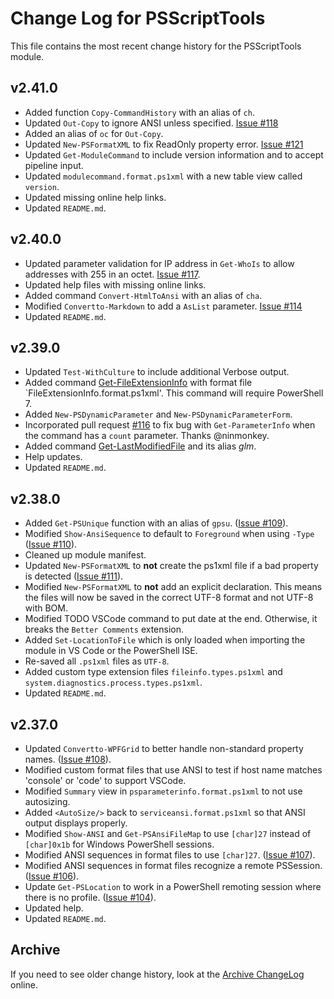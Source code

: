 # Change Log for PSScriptTools

This file contains the most recent change history for the PSScriptTools module.

## v2.41.0

+ Added function `Copy-CommandHistory` with an alias of `ch`.
+ Updated `Out-Copy` to ignore ANSI unless specified. [Issue #118](https://github.com/jdhitsolutions/PSScriptTools/issues/118)
+ Added an alias of `oc` for `Out-Copy`.
+ Updated `New-PSFormatXML` to fix ReadOnly property error. [Issue #121](https://github.com/jdhitsolutions/PSScriptTools/issues/121)
+ Updated `Get-ModuleCommand` to include version information and to accept pipeline input.
+ Updated `modulecommand.format.ps1xml` with a new table view called `version`.
+ Updated missing online help links.
+ Updated `README.md`.

## v2.40.0

+ Updated parameter validation for IP address in `Get-WhoIs` to allow addresses with 255 in an octet. [Issue #117](https://github.com/jdhitsolutions/PSScriptTools/issues/117).
+ Updated help files with missing online links.
+ Added command `Convert-HtmlToAnsi` with an alias of `cha`.
+ Modified `Convertto-Markdown` to add a `AsList` parameter. [Issue #114](https://github.com/jdhitsolutions/PSScriptTools/issues/114)
+ Updated `README.md`.

## v2.39.0

+ Updated `Test-WithCulture` to include additional Verbose output.
+ Added command [Get-FileExtensionInfo](docs/Get-FileExtensionInfo.md) with format file `FileExtensionInfo.format.ps1xml'. This command will require PowerShell 7.
+ Added `New-PSDynamicParameter` and `New-PSDynamicParameterForm`.
+ Incorporated pull request [#116](https://github.com/jdhitsolutions/PSScriptTools/pull/116) to fix bug with `Get-ParameterInfo` when the command has a `count` parameter. Thanks @ninmonkey.
+ Added command [Get-LastModifiedFile](docs/Get-LastModifiedFile.md) and its alias *glm*.
+ Help updates.
+ Updated `README.md`.

## v2.38.0

+ Added `Get-PSUnique` function with an alias of `gpsu`. ([Issue #109](https://github.com/jdhitsolutions/PSScriptTools/issues/109)).
+ Modified `Show-AnsiSequence` to default to `Foreground` when using `-Type` ([Issue #110](https://github.com/jdhitsolutions/PSScriptTools/issues/110)).
+ Cleaned up module manifest.
+ Updated `New-PSFormatXML` to __not__ create the ps1xml file if a bad property is detected ([Issue #111](https://github.com/jdhitsolutions/PSScriptTools/issues/111)).
+ Modified `New-PSFormatXML` to __not__ add an explicit declaration. This means the files will now be saved in the correct UTF-8 format and not UTF-8 with BOM.
+ Modified TODO VSCode command to put date at the end. Otherwise, it breaks the `Better Comments` extension.
+ Added `Set-LocationToFile` which is only loaded when importing the module in VS Code or the PowerShell ISE.
+ Re-saved all `.ps1xml` files as `UTF-8`.
+ Added custom type extension files `fileinfo.types.ps1xml` and `system.diagnostics.process.types.ps1xml`.
+ Updated `README.md`.

## v2.37.0

+ Updated `Convertto-WPFGrid` to better handle non-standard property names. ([Issue #108](https://github.com/jdhitsolutions/PSScriptTools/issues/108)).
+ Modified custom format files that use ANSI to test if host name matches 'console' or 'code' to support VSCode.
+ Modified `Summary` view in `psparameterinfo.format.ps1xml` to not use autosizing.
+ Added `<AutoSize/>` back to `serviceansi.format.ps1xml` so that ANSI output displays properly.
+ Modified `Show-ANSI` and `Get-PSAnsiFileMap` to use `[char]27` instead of `[char]0x1b` for Windows PowerShell sessions.
+ Modified ANSI sequences in format files to use `[char]27`. ([Issue #107](https://github.com/jdhitsolutions/PSScriptTools/issues/107)).
+ Modified ANSI sequences in format files recognize a remote PSSession. ([Issue #106](https://github.com/jdhitsolutions/PSScriptTools/issues/106)).
+ Update `Get-PSLocation` to work in a PowerShell remoting session where there is no profile.  ([Issue #104](https://github.com/jdhitsolutions/PSScriptTools/issues/104)).
+ Updated help.
+ Updated `README.md`.

## Archive

If you need to see older change history, look at the [Archive ChangeLog](https://github.com/jdhitsolutions/PSScriptTools/blob/master/Archive-ChangeLog.md) online.
